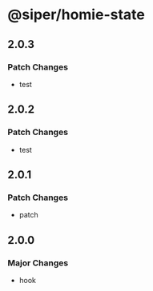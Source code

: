 # @siper/homie-state

## 2.0.3

### Patch Changes

- test

## 2.0.2

### Patch Changes

- test

## 2.0.1

### Patch Changes

- patch

## 2.0.0

### Major Changes

- hook
